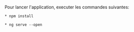 Pour lancer l'application, executer les commandes suivantes:

    * npm install 

    * ng serve --open
